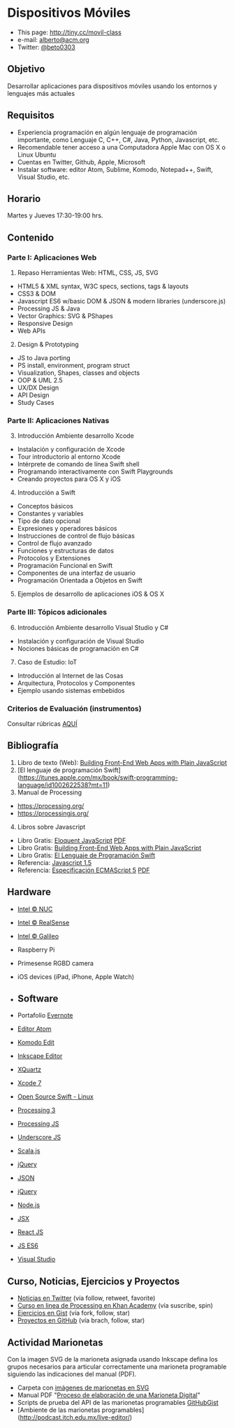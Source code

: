 # Dispositivos Móviles
  - This page: http://tiny.cc/movil-class
  - e-mail: alberto@acm.org
  - Twitter: [@beto0303](http://twitter.com/beto0303)

## Objetivo
Desarrollar aplicaciones para dispositivos móviles usando los entornos y lenguajes más actuales

## Requisitos
* Experiencia programación en algún lenguaje de programación importante, como Lenguaje C, C++, C#, Java, Python, Javascript, etc.
* Recomendable tener acceso a una Computadora Apple Mac con OS X o Linux Ubuntu
* Cuentas en Twitter, Github, Apple, Microsoft
* Instalar software: editor Atom, Sublime, Komodo, Notepad++, Swift, Visual Studio, etc.

## Horario
  Martes y Jueves 17:30-19:00 hrs.

## Contenido
### Parte I: Aplicaciones Web
1. Repaso Herramientas Web: HTML, CSS, JS, SVG
  * HTML5 & XML syntax, W3C specs, sections, tags & layouts
  * CSS3 & DOM
  * Javascript ES6 w/basic DOM & JSON & modern libraries (underscore.js)
  * Processing JS & Java
  * Vector Graphics: SVG & PShapes
  * Responsive Design
  * Web APIs
2. Design & Prototyping
  * JS to Java porting
  * PS install, environment, program struct
  * Visualization, Shapes, classes and objects
  * OOP & UML 2.5
  * UX/DX Design
  * API Design
  * Study Cases

### Parte II: Aplicaciones Nativas
3. Introducción Ambiente desarrollo Xcode
  * Instalación y configuración de Xcode
  * Tour introductorio al entorno Xcode
  * Intérprete de comando de línea Swift shell
  * Programando interactivamente con Swift Playgrounds
  * Creando proyectos para OS X y iOS
4. Introducción a Swift
  * Conceptos básicos
  * Constantes y variables
  * Tipo de dato opcional
  * Expresiones y operadores básicos
  * Instrucciones de control de flujo básicas
  * Control de flujo avanzado
  * Funciones y estructuras de datos
  * Protocolos y Extensiones
  * Programación Funcional en Swift
  * Componentes de una interfaz de usuario
  * Programación Orientada a Objetos en Swift
5. Ejemplos de desarrollo de aplicaciones iOS & OS X

### Parte III: Tópicos adicionales
6. Introducción Ambiente desarrollo Visual Studio y C#
  * Instalación y configuración de Visual Studio
  * Nociones básicas de programación en C#
7. Caso de Estudio: IoT
  * Introducción al Internet de las Cosas
  * Arquitectura, Protocolos y Componentes
  * Ejemplo usando sistemas embebidos

### Criterios de Evaluación (instrumentos)
Consultar rúbricas [AQUÍ](http://podcast.itch.edu.mx/master-rubric/)

## Bibliografía
1. Libro de texto (Web): [Building Front-End Web Apps with Plain JavaScript](https://twitter.com/allsecretcoding/status/636432456804077568) 
2. [El lenguaje de programación Swift] (https://itunes.apple.com/mx/book/swift-programming-language/id1002622538?mt=11)
3. Manual de Processing
  * https://processing.org/
  * https://processingjs.org/
4. Libros sobre Javascript
  * Libro Gratis: [Eloquent JavaScript](http://eloquentjavascript.net) [PDF](http://eloquentjavascript.net/Eloquent_JavaScript.pdf)
  * Libro Gratis: [Building Front-End Web Apps with Plain JavaScript](http://t.co/Y03OAX09hr)
  * Libro Gratis: [El Lenguaje de Programación Swift](https://itunes.apple.com/us/book/swift-programming-language/id881256329?mt=11)
  * Referencia: [Javascript 1.5](https://developer.mozilla.org/en-US/docs/Web/JavaScript/Reference)
  * Referencia: [Especificación ECMAScript 5](http://www.ecma-international.org/ecma-262/5.1/) [PDF](http://www.ecmascript.org/docs.php)

## Hardware
* [Intel &copy; NUC](http://www.intel.com/content/www/us/en/nuc/overview.html)
* [Intel &copy; RealSense](http://www.intel.com/content/www/us/en/architecture-and-technology/realsense-overview.html)
* [Intel &copy; Galileo](http://www.intel.com/content/www/us/en/embedded/products/galileo/galileo-overview.html)
* Raspberry Pi
* Primesense RGBD camera
* iOS devices (iPad, iPhone, Apple Watch)

* ## Software
* Portafolio [Evernote](http://evernote.com)
* [Editor Atom](https://atom.io/)
* [Komodo Edit](http://komodoide.com/komodo-edit/)
* [Inkscape Editor](https://inkscape.org/es/descargas/)
* [XQuartz](http://xquartz.macosforge.org/landing)
* [Xcode 7](http://developer.apple.com)
* [Open Source Swift - Linux](https://swift.org/) 
* [Processing 3](http://processing.org/download)
* [Processing JS](http://processingjs.org/download)
* [Underscore JS](http://underscorejs.org/)
* [Scala.js](http://www.scala-js.org/)
* [jQuery](https://jquery.com/)
* [JSON](http://json.org)
* [jQuery](https://jquery.com/)
* [Node.js](https://nodejs.org/en/download/)
* [JSX](http://facebook.github.io/react/docs/jsx-in-depth.html)
* [React JS](http://facebook.github.io/react/)
* [JS ES6](http://es6-features.org/)
* [Visual Studio](https://www.visualstudio.com/)

## Curso, Noticias, Ejercicios y Proyectos
* [Noticias en Twitter](http://twitter.com/beto0303) (vía follow, retweet, favorite)
* [Curso en linea de Processing en Khan Academy](https://www.khanacademy.org/computing/computer-programming/programming) (vía suscribe, spin)
* [Ejercicios en Gist](https://gist.github.com/albertochiwas) (vía fork, follow, star)
* [Proyectos en GitHub](https://github.com/albertochiwas) (vía brach, follow, star)

## Actividad Marionetas
Con la imagen SVG de la marioneta asignada usando Inkscape defina los grupos necesarios para articular correctamente una marioneta programable siguiendo las indicaciones del manual (PDF).
* Carpeta con [imágenes de marionetas en SVG](http://podcast.itch.edu.mx/puppets)
* Manual PDF "[Proceso de elaboración de una Marioneta Digital](http://podcast.itch.edu.mx/puppets/ManualElaboracionMarionetaDigital.pdf)" 
* Scripts de prueba del API de las marionetas programables [GitHubGist](https://gist.github.com/albertochiwas)
* [Ambiente de las marionetas programables] (http://podcast.itch.edu.mx/live-editor/)
